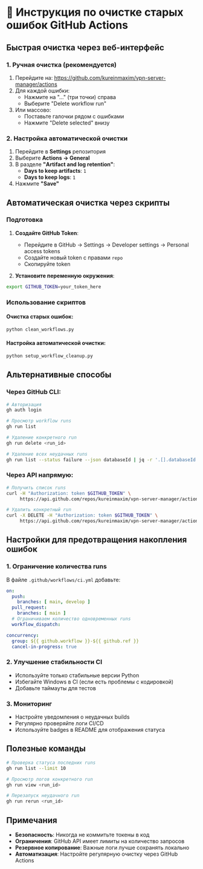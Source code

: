 # 🧹 Инструкция по очистке старых ошибок GitHub Actions

## Быстрая очистка через веб-интерфейс

### 1. **Ручная очистка (рекомендуется)**
1. Перейдите на: https://github.com/kureinmaxim/vpn-server-manager/actions
2. Для каждой ошибки:
   - Нажмите на "..." (три точки) справа
   - Выберите "Delete workflow run"
3. Или массово:
   - Поставьте галочки рядом с ошибками
   - Нажмите "Delete selected" внизу

### 2. **Настройка автоматической очистки**
1. Перейдите в **Settings** репозитория
2. Выберите **Actions → General**
3. В разделе **"Artifact and log retention"**:
   - **Days to keep artifacts**: `1`
   - **Days to keep logs**: `1`
4. Нажмите **"Save"**

## Автоматическая очистка через скрипты

### Подготовка
1. **Создайте GitHub Token**:
   - Перейдите в GitHub → Settings → Developer settings → Personal access tokens
   - Создайте новый token с правами `repo`
   - Скопируйте token

2. **Установите переменную окружения**:
```bash
export GITHUB_TOKEN=your_token_here
```

### Использование скриптов

#### Очистка старых ошибок:
```bash
python clean_workflows.py
```

#### Настройка автоматической очистки:
```bash
python setup_workflow_cleanup.py
```

## Альтернативные способы

### Через GitHub CLI:
```bash
# Авторизация
gh auth login

# Просмотр workflow runs
gh run list

# Удаление конкретного run
gh run delete <run_id>

# Удаление всех неудачных runs
gh run list --status failure --json databaseId | jq -r '.[].databaseId' | xargs -I {} gh run delete {}
```

### Через API напрямую:
```bash
# Получить список runs
curl -H "Authorization: token $GITHUB_TOKEN" \
     https://api.github.com/repos/kureinmaxim/vpn-server-manager/actions/runs

# Удалить конкретный run
curl -X DELETE -H "Authorization: token $GITHUB_TOKEN" \
     https://api.github.com/repos/kureinmaxim/vpn-server-manager/actions/runs/{run_id}
```

## Настройки для предотвращения накопления ошибок

### 1. **Ограничение количества runs**
В файле `.github/workflows/ci.yml` добавьте:
```yaml
on:
  push:
    branches: [ main, develop ]
  pull_request:
    branches: [ main ]
  # Ограничиваем количество одновременных runs
  workflow_dispatch:

concurrency:
  group: ${{ github.workflow }}-${{ github.ref }}
  cancel-in-progress: true
```

### 2. **Улучшение стабильности CI**
- Используйте только стабильные версии Python
- Избегайте Windows в CI (если есть проблемы с кодировкой)
- Добавьте таймауты для тестов

### 3. **Мониторинг**
- Настройте уведомления о неудачных builds
- Регулярно проверяйте логи CI/CD
- Используйте badges в README для отображения статуса

## Полезные команды

```bash
# Проверка статуса последних runs
gh run list --limit 10

# Просмотр логов конкретного run
gh run view <run_id>

# Перезапуск неудачного run
gh run rerun <run_id>
```

## Примечания

- **Безопасность**: Никогда не коммитьте токены в код
- **Ограничения**: GitHub API имеет лимиты на количество запросов
- **Резервное копирование**: Важные логи лучше сохранять локально
- **Автоматизация**: Настройте регулярную очистку через GitHub Actions 